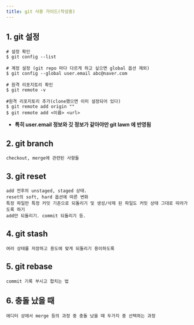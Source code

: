 ```yaml
---
title: git 사용 가이드(작성중)
---
```


## 1. git 설정

```
# 설정 확인
$ git config --list

# 계정 설정 (git repo 마다 다르게 하고 싶으면 global 옵션 제외)
$ git config --global user.email abc@naver.com

# 원격 리포지토리 확인
$ git remote -v

#원격 리포지토리 추가(clone했으면 이미 설정되어 있다)
$ git remote add origin ""
$ git remote add <이름> <url>

```
- __특히 user.email 정보와 깃 정보가 같아야만 git lawn 에 반영됨__

## 2. git branch

```
checkout, merge에 관련된 사항들
```
## 3. git reset

```
add 전후의 unstaged, staged 상태. 
reset의 soft, hard 옵션에 따른 변화
특정 파일만 특정 커밋 기준으로 되돌리기 및 생성/삭제 된 파일도 커밋 상태 그대로 따라가도록 하기
add만 되돌리기. commit 되돌리기 등.
```
## 4. git stash
```
여러 상태를 저장하고 용도에 맞게 되돌리기 용이하도록
```
## 5. git rebase

```
commit 기록 부시고 합치는 법
```

## 6. 충돌 났을 때

```
에디터 상에서 merge 등의 과정 중 충돌 났을 때 두가지 중 선택하는 과정
```
